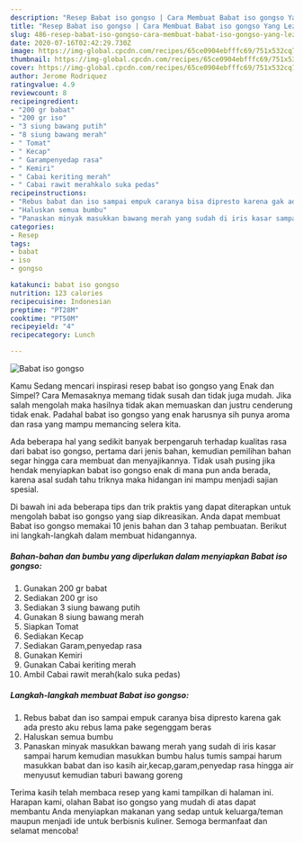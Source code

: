 ```yaml
---
description: "Resep Babat iso gongso | Cara Membuat Babat iso gongso Yang Lezat Sekali"
title: "Resep Babat iso gongso | Cara Membuat Babat iso gongso Yang Lezat Sekali"
slug: 486-resep-babat-iso-gongso-cara-membuat-babat-iso-gongso-yang-lezat-sekali
date: 2020-07-16T02:42:29.730Z
image: https://img-global.cpcdn.com/recipes/65ce0904ebfffc69/751x532cq70/babat-iso-gongso-foto-resep-utama.jpg
thumbnail: https://img-global.cpcdn.com/recipes/65ce0904ebfffc69/751x532cq70/babat-iso-gongso-foto-resep-utama.jpg
cover: https://img-global.cpcdn.com/recipes/65ce0904ebfffc69/751x532cq70/babat-iso-gongso-foto-resep-utama.jpg
author: Jerome Rodriquez
ratingvalue: 4.9
reviewcount: 8
recipeingredient:
- "200 gr babat"
- "200 gr iso"
- "3 siung bawang putih"
- "8 siung bawang merah"
- " Tomat"
- " Kecap"
- " Garampenyedap rasa"
- " Kemiri"
- " Cabai keriting merah"
- " Cabai rawit merahkalo suka pedas"
recipeinstructions:
- "Rebus babat dan iso sampai empuk caranya bisa dipresto karena gak ada presto aku rebus lama pake segenggam beras"
- "Haluskan semua bumbu"
- "Panaskan minyak masukkan bawang merah yang sudah di iris kasar sampai harum kemudian masukkan bumbu halus tumis sampai harum masukkan babat dan iso kasih air,kecap,garam,penyedap rasa hingga air menyusut kemudian taburi bawang goreng"
categories:
- Resep
tags:
- babat
- iso
- gongso

katakunci: babat iso gongso 
nutrition: 123 calories
recipecuisine: Indonesian
preptime: "PT28M"
cooktime: "PT50M"
recipeyield: "4"
recipecategory: Lunch

---
```



![Babat iso gongso](https://img-global.cpcdn.com/recipes/65ce0904ebfffc69/751x532cq70/babat-iso-gongso-foto-resep-utama.jpg)

Kamu Sedang mencari inspirasi resep babat iso gongso yang Enak dan Simpel? Cara Memasaknya memang tidak susah dan tidak juga mudah. Jika salah mengolah maka hasilnya tidak akan memuaskan dan justru cenderung tidak enak. Padahal babat iso gongso yang enak harusnya sih punya aroma dan rasa yang mampu memancing selera kita.



Ada beberapa hal yang sedikit banyak berpengaruh terhadap kualitas rasa dari babat iso gongso, pertama dari jenis bahan, kemudian pemilihan bahan segar hingga cara membuat dan menyajikannya. Tidak usah pusing jika hendak menyiapkan babat iso gongso enak di mana pun anda berada, karena asal sudah tahu triknya maka hidangan ini mampu menjadi sajian spesial.


Di bawah ini ada beberapa tips dan trik praktis yang dapat diterapkan untuk mengolah babat iso gongso yang siap dikreasikan. Anda dapat membuat Babat iso gongso memakai 10 jenis bahan dan 3 tahap pembuatan. Berikut ini langkah-langkah dalam membuat hidangannya.

<!--inarticleads1-->

##### Bahan-bahan dan bumbu yang diperlukan dalam menyiapkan Babat iso gongso:

1. Gunakan 200 gr babat
1. Sediakan 200 gr iso
1. Sediakan 3 siung bawang putih
1. Gunakan 8 siung bawang merah
1. Siapkan  Tomat
1. Sediakan  Kecap
1. Sediakan  Garam,penyedap rasa
1. Gunakan  Kemiri
1. Gunakan  Cabai keriting merah
1. Ambil  Cabai rawit merah(kalo suka pedas)




<!--inarticleads2-->

##### Langkah-langkah membuat Babat iso gongso:

1. Rebus babat dan iso sampai empuk caranya bisa dipresto karena gak ada presto aku rebus lama pake segenggam beras
1. Haluskan semua bumbu
1. Panaskan minyak masukkan bawang merah yang sudah di iris kasar sampai harum kemudian masukkan bumbu halus tumis sampai harum masukkan babat dan iso kasih air,kecap,garam,penyedap rasa hingga air menyusut kemudian taburi bawang goreng




Terima kasih telah membaca resep yang kami tampilkan di halaman ini. Harapan kami, olahan Babat iso gongso yang mudah di atas dapat membantu Anda menyiapkan makanan yang sedap untuk keluarga/teman maupun menjadi ide untuk berbisnis kuliner. Semoga bermanfaat dan selamat mencoba!
